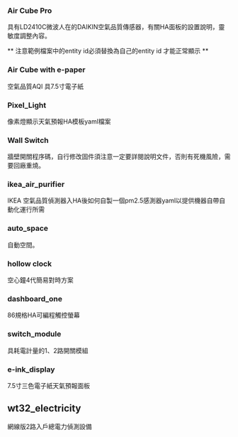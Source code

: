 ### Air Cube Pro

具有LD2410C微波人在的DAIKIN空氣品質傳感器，有關HA面板的設置說明，靈敏度調整內容。

** 注意範例檔案中的entity id必須替換為自己的entity id 才能正常顯示 **

### Air Cube with e-paper

空氣品質AQI 具7.5寸電子紙

### Pixel_Light

像素燈顯示天氣預報HA模板yaml檔案

### Wall Switch

牆壁開關程序碼，自行修改固件須注意一定要詳閱說明文件，否則有死機風險，需要回廠重燒。

### ikea_air_purifier

IKEA 空氣品質偵測器入HA後如何自製一個pm2.5感測器yaml以提供機器自帶自動化運行所需

### auto_space

自動空間。

### hollow clock 

空心鐘4代簡易對時方案

### dashboard_one

86規格HA可編程觸控螢幕

### switch_module

具耗電計量的1、2路開關模組

### e-ink_display 

7.5寸三色電子紙天氣預報面板

## wt32_electricity

網線版2路入戶總電力偵測設備
